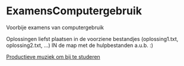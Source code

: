 ExamensComputergebruik
======================

Voorbije examens van computergebruik

Oplossingen liefst plaatsen in de voorziene bestandjes (oplossing1.txt, oplossing2.txt, ...) IN de map met de hulpbestanden a.u.b. :)








[Productieve muziek om bij te studeren](https://soundcloud.com/gestapo-knallmuzik)